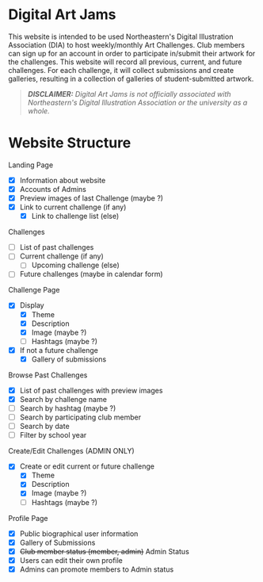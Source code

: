 # Digital Art Jams
This website is intended to be used Northeastern's Digital Illustration Association (DIA) to host weekly/monthly Art Challenges. Club members can sign up for an account in order to participate in/submit their artwork for the challenges.
This website will record all previous, current, and future challenges. For each challenge, it will collect submissions and create galleries, resulting in a collection of galleries of student-submitted artwork.

> ***DISCLAIMER:***
> *Digital Art Jams is not officially associated with Northeastern's Digital Illustration Association or the university as a whole.*

# Website Structure

Landing Page
- [x] Information about website
- [x] Accounts of Admins
- [x] Preview images of last Challenge (maybe ?)
- [x] Link to current challenge (if any)
  - [x] Link to challenge list (else)

Challenges
- [ ] List of past challenges
- [ ] Current challenge (if any)
  - [ ] Upcoming challenge (else)
- [ ] Future challenges (maybe in calendar form)

Challenge Page
- [x] Display
  - [x] Theme
  - [x] Description
  - [x] Image (maybe ?) 
  - [ ] Hashtags (maybe ?) 
- [x] If not a future challenge
  - [x] Gallery of submissions

Browse Past Challenges
- [x] List of past challenges with preview images
- [x] Search by challenge name
- [ ] Search by hashtag (maybe ?)
- [ ] Search by participating club member
- [ ] Search by date
- [ ] Filter by school year

Create/Edit Challenges (ADMIN ONLY)
- [x] Create or edit current or future challenge
  - [x] Theme
  - [x] Description
  - [x] Image (maybe ?) 
  - [ ] Hashtags (maybe ?) 

Profile Page
- [x] Public biographical user information
- [x] Gallery of Submissions
- [x] ~~Club member status (member, admin)~~ Admin Status
- [x] Users can edit their own profile
- [x] Admins can promote members to Admin status
